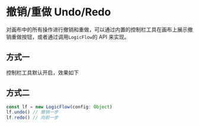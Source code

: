 # 撤销/重做 Undo/Redo

对画布中的所有操作进行撤销和重做，可以通过内置的控制栏工具在画布上展示撤销重做按钮，或者通过调用`LogicFlow`的 API 来实现。
## 方式一

控制栏工具默认开启，效果如下

<example :height="400" ></example>

## 方式二

```js
const lf = new LogicFlow(config: Object)
lf.undo() // 撤销一步
lf.redo() // 向前一步
```